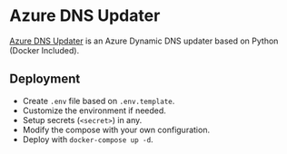 # Azure DNS Updater

[Azure DNS Updater](https://github.com/danimart1991/azure-dns-updater) is an Azure Dynamic DNS updater based on Python (Docker Included).

## Deployment

- Create `.env` file based on `.env.template`.
- Customize the environment if needed.
- Setup secrets (`<secret>`) in any.
- Modify the compose with your own configuration.
- Deploy with `docker-compose up -d`.
